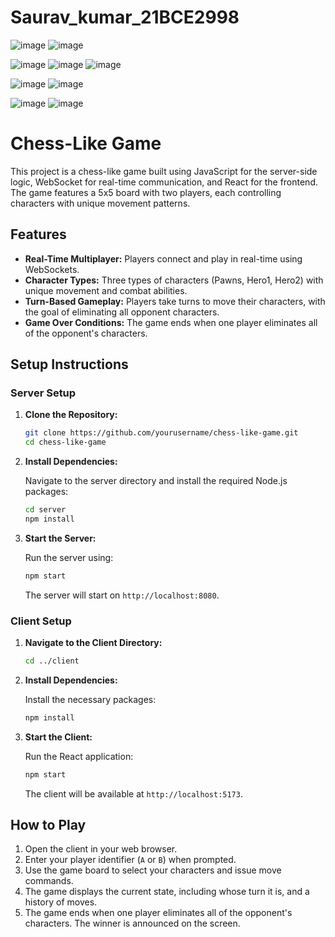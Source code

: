# Saurav_kumar_21BCE2998
![image](https://github.com/user-attachments/assets/f89b4b1c-1a8e-4454-a0b7-bec8527b7f97)
![image](https://github.com/user-attachments/assets/45dd3ccc-8221-4930-863e-e23d1d9ffb53)

![image](https://github.com/user-attachments/assets/2ca36e5e-9fa9-45d7-9a0a-090a5650b2e4)
![image](https://github.com/user-attachments/assets/20f2eaac-bc9f-4e50-9bcf-36ffff3d0a0a)
![image](https://github.com/user-attachments/assets/3b46fc04-533a-4c60-bcfb-a0e49bbcb5a3)

![image](https://github.com/user-attachments/assets/5bf2244b-80d1-45c2-9966-f40104e1af49)
![image](https://github.com/user-attachments/assets/7f821dd5-366f-47be-b2d1-3777d85579ce)

![image](https://github.com/user-attachments/assets/11fc5970-875f-4546-b854-75362c4660ea)
![image](https://github.com/user-attachments/assets/9112dcd8-ecce-4c4e-8a91-3079be82e4af)















# Chess-Like Game

This project is a chess-like game built using JavaScript for the server-side logic, WebSocket for real-time communication, and React for the frontend. The game features a 5x5 board with two players, each controlling characters with unique movement patterns.

## Features

- **Real-Time Multiplayer:** Players connect and play in real-time using WebSockets.
- **Character Types:** Three types of characters (Pawns, Hero1, Hero2) with unique movement and combat abilities.
- **Turn-Based Gameplay:** Players take turns to move their characters, with the goal of eliminating all opponent characters.
- **Game Over Conditions:** The game ends when one player eliminates all of the opponent's characters.

## Setup Instructions

### Server Setup

1. **Clone the Repository:**

    ```bash
    git clone https://github.com/yourusername/chess-like-game.git
    cd chess-like-game
    ```

2. **Install Dependencies:**

    Navigate to the server directory and install the required Node.js packages:

    ```bash
    cd server
    npm install
    ```

3. **Start the Server:**

    Run the server using:

    ```bash
    npm start
    ```

    The server will start on `http://localhost:8080`.

### Client Setup

1. **Navigate to the Client Directory:**

    ```bash
    cd ../client
    ```

2. **Install Dependencies:**

    Install the necessary packages:

    ```bash
    npm install
    ```

3. **Start the Client:**

    Run the React application:

    ```bash
    npm start
    ```

    The client will be available at `http://localhost:5173`.

## How to Play

1. Open the client in your web browser.
2. Enter your player identifier (`A` or `B`) when prompted.
3. Use the game board to select your characters and issue move commands.
4. The game displays the current state, including whose turn it is, and a history of moves.
5. The game ends when one player eliminates all of the opponent's characters. The winner is announced on the screen.
